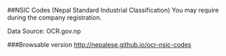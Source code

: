 ##NSIC Codes (Nepal Standard Industrial Classification)
You may require during the company registration.

Data Source: OCR.gov.np

###Browsable version
http://nepalese.github.io/ocr-nsic-codes
